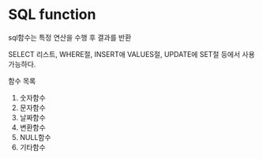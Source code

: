  # SQL function

sql함수는 특정 연산을 수행 후 결과를 반환

SELECT 리스트, WHERE절, INSERT애 VALUES절, UPDATE에 SET절 등에서 사용 가능하다.

함수 목록

1. 숫자함수
2. 문자함수
3. 날짜함수
4. 변환함수
5. NULL함수
6. 기타함수


